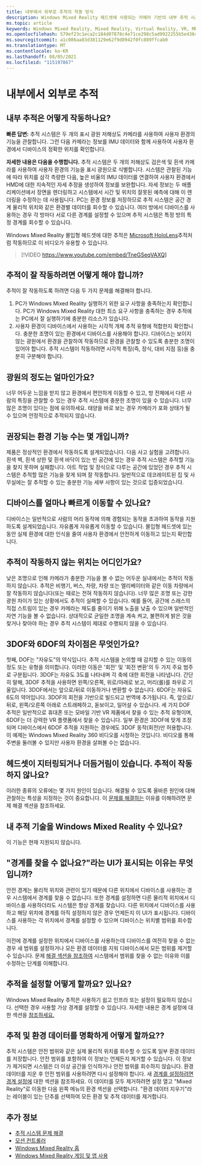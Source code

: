 ```yaml
---
title: 내부에서 외부로 추적의 작동 방식
description: Windows Mixed Reality 헤드셋에 사용되는 카메라 기반의 내부 추적 시스템에 대한 정보입니다.
ms.topic: article
keywords: Windows Mixed Reality, Mixed Reality, Virtual Reality, VR, MR, inside-out, inside out, inside out, tracking, camera
ms.openlocfilehash: 579ef23c1eca2c184d07878c4e71ce298c5ad9922255b5e43643458a256b61bf
ms.sourcegitcommit: a1c086aa83d381129e62f9d8942f0fc889ffcab0
ms.translationtype: MT
ms.contentlocale: ko-KR
ms.lasthandoff: 08/05/2021
ms.locfileid: "115197867"
---
```

# <a name="inside-out-tracking"></a>내부에서 외부로 추적

## <a name="how-does-inside-out-tracking-work"></a>내부 추적은 어떻게 작동하나요?

**빠른 답변:** 추적 시스템은 두 개의 표시 광원 저해상도 카메라를 사용하여 사용자 환경의 기능을 관찰합니다. 그런 다음 카메라는 정보를 IMU 데이터와 함께 사용하여 사용자 환경에서 디바이스의 정확한 위치를 확인합니다.

**자세한 내용은 다음을 수행합니다.** 추적 시스템은 두 개의 저해상도 검은색 및 흰색 카메라를 사용하여 사용자 환경의 기능을 표시 광원으로 식별합니다. 시스템은 관찰된 기능에 따라 위치를 삼각 측량한 다음, 높은 비율의 IMU 데이터를 연결하여 사용자 환경에서 HMD에 대한 지속적인 자세 추정을 생성하여 정보를 보완합니다. 자세 정보는 두 애플리케이션에서 장면을 렌더링하고 시스템에서 시간 및 위치의 잘못된 예측에 대해 이 렌더링을 수정하는 데 사용됩니다. PC는 환경 정보를 저장하므로 추적 시스템은 공간 경계 물리적 위치와 같은 환경별 데이터를 회수할 수 있습니다. 여러 방에서 디바이스를 사용하는 경우 각 방마다 서로 다른 경계를 설정할 수 있으며 추적 시스템은 특정 방의 특정 경계를 회수할 수 있습니다.

Windows Mixed Reality 몰입형 헤드셋에 대한 추적은 [Microsoft HoloLens](https://www.microsoft.com/en-us/hololens)추적처럼 작동하므로 이 비디오가 유용할 수 있습니다.

>[!VIDEO https://www.youtube.com/embed/TneGSeqVAXQ]

## <a name="what-do-i-need-to-make-tracking-work-well"></a>추적이 잘 작동하려면 어떻게 해야 합니까?

추적이 잘 작동하도록 하려면 다음 두 가지 문제를 해결해야 합니다.
1. PC가 Windows Mixed Reality 실행하기 위한 요구 사항을 충족하는지 확인합니다. PC가 Windows Mixed Reality 대한 최소 요구 사항을 충족하는 경우 추적에는 PC에서 잘 실행하기에 충분한 리소스가 있습니다.
2. 사용자 환경이 디바이스에서 사용하는 시각적 개체 추적 유형에 적합한지 확인합니다. 충분한 조명이 있는 환경에서 디바이스를 사용해야 합니다. 디바이스는 보이지 않는 광원에서 환경을 관찰하여 작동하므로 환경을 관찰할 수 있도록 충분한 조명이 있어야 합니다. 추적 시스템이 작동하려면 시각적 특징(즉, 장식, 대비 지점 등)을 충분히 구분해야 합니다.

## <a name="how-much-light-is-enough-light"></a>광원의 정도는 얼마인가요?

너무 어두운 느낌을 받지 않고 환경에서 편안하게 이동할 수 있고, 방 전체에서 다른 사람의 특징을 관찰할 수 있는 경우 추적 시스템에 충분한 조명이 있을 수 있습니다. 너무 많은 조명이 있다는 점에 유의하세요. 태양을 바로 보는 경우 카메라가 포화 상태가 될 수 있으며 안정적으로 추적되지 않습니다. 

## <a name="what-is-the-recommended-number-of-environmental-features"></a>권장되는 환경 기능 수는 몇 개입니까?

제품은 정상적인 환경에서 작동하도록 설계되었습니다. 다음 사고 실험을 고려합니다. 흰색 벽, 흰색 상한 및 흰색 바닥이 있는 빈 공간에 있는 경우 추적 시스템은 추적할 기능을 찾지 못하며 실패합니다. 아트 작업 및 장식으로 다루는 공간에 있었던 경우 추적 시스템은 추적할 많은 기능을 찾게 되며 잘 작동합니다. 일반적으로 데코레이트된 집 및 사무실에는 잘 추적할 수 있는 충분한 기능 세부 사항이 있는 것으로 입증되었습니다.

## <a name="how-fast-can-i-move-with-the-device"></a>디바이스를 얼마나 빠르게 이동할 수 있나요?

디바이스는 일반적으로 사람의 머리 동작에 의해 경험되는 동작을 초과하여 동작을 지원하도록 설계되었습니다. 자유롭게 자유롭게 이동할 수 있습니다. 몰입형 헤드셋에 있는 동안 실제 환경에 대한 인식을 줄여 사용자 환경에서 안전하게 이동하고 있는지 확인합니다.

## <a name="where-will-tracking-not-work"></a>추적이 작동하지 않는 위치는 어디인가요?

낮은 조명으로 인해 카메라가 충분한 기능을 볼 수 없는 어두운 실내에서는 추적이 작동하지 않습니다. 추적은 비행기, 버스, 차량, 차량 또는 엘리베이터와 같은 이동 차량에서 잘 작동하지 않습니다(또는 때로는 전혀 작동하지 않습니다). 너무 많은 조명 또는 강한 광원 차이가 있는 상황에서도 추적이 실패할 수 있습니다. 예를 들어, 공간에 스래스의 직접 스트림이 있는 경우 카메라는 채도를 줄이기 위해 노출을 낮출 수 있으며 일반적인 자연 기능을 볼 수 없습니다. 상대적으로 균일한 조명을 계속 켜고, 불편하게 밝은 것을 찾거나 찾아야 하는 경우 추적 시스템이 제대로 수행되지 않을 수 있습니다. 

## <a name="what-is-the-difference-between-3dof-and-6dof"></a>3DOF와 6DOF의 차이점은 무엇인가요?

첫째, DOF는 "자유도"의 약식입니다. 추적 시스템을 논의할 때 감지할 수 있는 이동의 정도 또는 유형을 의미합니다. 이러한 이동은 '회전' 및 '회전 변환'의 두 가지 주요 범주로 구분됩니다. 3DOF는 자유도 3도를 나타내며 각 축에 대한 회전을 나타냅니다. 간단히 말해, 3DOF 추적을 사용하면 왼쪽/오른쪽, 위로/아래로 보고, 머리(롤)를 좌우로 기울입니다. 3DOF에서는 앞으로/뒤로 이동하거나 변환할 수 없습니다. 6DOF는 자유도 6도의 약어입니다. 3DOF의 회전을 기반으로 빌드되고 번역에 추가됩니다. 즉, 앞으로/뒤로, 왼쪽/오른쪽 아래로 스트래페하고, 돋보이고, 일어설 수 있습니다. 세 가지 DOF 추적은 일반적으로 휴대폰 또는 모바일 기반 VR 제품에서 찾을 수 있는 추적 유형이며, 6DOF는 더 강력한 VR 플랫폼에서 찾을 수 있습니다. 일부 환경은 3DOF에 맞게 조정되며 디바이스에서 6DOF 추적을 지원하는 경우에도 3DOF 동작(회전)만 허용합니다. 이 예제는 Windows Mixed Reality 360 비디오를 시청하는 것입니다. 비디오를 통해 주변을 둘러볼 수 있지만 사용자 환경을 살펴볼 수는 없습니다.

## <a name="things-are-jittering-or-stuttering-in-my-headset-is-my-tracking-not-working"></a>헤드셋이 지터링되거나 더듬거림이 있습니다. 추적이 작동하지 않나요?

이러한 종류의 오류에는 몇 가지 원인이 있습니다. 해결될 수 있도록 올바른 원인에 대해 관찰하는 특성을 지정하는 것이 중요합니다. 이 [문제를 해결하는](tracking.md) 이유를 이해하려면 문제 해결 섹션을 참조하세요.

## <a name="can-i-bring-my-own-tracking-technology-to-windows-mixed-reality"></a>내 추적 기술을 Windows Mixed Reality 수 있나요?

이 기능은 현재 지원되지 않습니다.

## <a name="why-do-i-see-ui-that-says-cant-find-your-boundary"></a>"경계를 찾을 수 없나요?"라는 UI가 표시되는 이유는 무엇입니까?

안전 경계는 물리적 위치와 관련이 있기 때문에 다른 위치에서 디바이스를 사용하는 경우 시스템에서 경계를 찾을 수 없습니다. 또한 경계를 설정하면 다른 물리적 위치에서 디바이스를 사용하더라도 시스템은 항상 경계를 찾습니다. 다른 위치에서 디바이스를 사용하고 해당 위치에 경계를 아직 설정하지 않은 경우 언제든지 이 UI가 표시됩니다. 디바이스를 사용하는 각 위치에서 경계를 설정할 수 있으며 디바이스는 위치별 범위를 회수합니다.

이전에 경계를 설정한 위치에서 디바이스를 사용하는데 디바이스를 여전히 찾을 수 없는 경우 새 범위를 설정하거나 모든 환경 데이터를 지워 디바이스에서 모든 범위를 제거할 수 있습니다. 문제 [해결 섹션을 참조하여](tracking.md) 시스템에서 범위를 찾을 수 없는 이유와 이를 수정하는 단계를 이해합니다.

## <a name="how-do-i-set-up-tracking"></a>추적을 설정할 어떻게 할까요? 있나요?

Windows Mixed Reality 추적은 사용하기 쉽고 인프라 또는 설정이 필요하지 않습니다. 선택한 경우 사용할 가상 경계를 설정할 수 있습니다. 자세한 내용은 경계 설정에 대한 섹션을 [참조하세요.](set-up-windows-mixed-reality.md#set-up-your-room-boundary)

## <a name="how-do-i-clear-tracking-and-environment-data"></a>추적 및 환경 데이터를 명확하게 어떻게 할까요??

추적 시스템은 안전 범위와 같은 실제 물리적 위치를 회수할 수 있도록 일부 환경 데이터를 저장합니다. 안전 범위를 포함하여 이 정보는 언제든지 제거할 수 있습니다. 이 정보가 제거되면 시스템은 더 이상 공간을 인식하거나 안전 범위를 회수하지 않습니다. 환경 데이터를 지운 후 안전 범위를 사용하려면 다시 설정해야 합니다. 새 [경계를 설정하려면 경계 설정에](set-up-windows-mixed-reality.md#set-up-your-room-boundary) 대한 섹션을 참조하세요. 이 데이터를 모두 제거하려면 설정 열고 "Mixed Reality"로 이동한 다음 왼쪽 메뉴의 환경 섹션을 선택합니다. "환경 데이터 지우기"라는 레이블이 있는 단추를 선택하여 모든 환경 및 추적 데이터를 제거합니다.

## <a name="see-also"></a>추가 정보
* [추적 시스템 문제 해결](tracking.md)
* [모션 컨트롤러](controllers-in-wmr.md)
* [Windows Mixed Reality 홈](your-mixed-reality-home.md)
* [Windows Mixed Reality 게임 및 앱 사용](using-games-and-apps-in-windows-mixed-reality.md)
